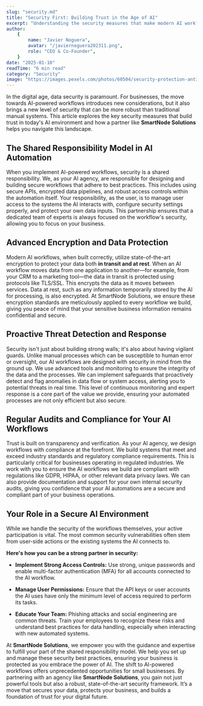 ```yaml
---
slug: "security.md"
title: "Security First: Building Trust in the Age of AI"
excerpt: "Understanding the security measures that make modern AI workflows safer and how to protect your data."
author:
    {
        name: "Javier Noguera",
        avatar: "/javiernoguera202311.png",
        role: "CEO & Co-Founder",
    }
date: "2025-01-10"
readTime: "6 min read"
category: "Security"
image: "https://images.pexels.com/photos/60504/security-protection-anti-virus-software-60504.jpeg?auto=compress&cs=tinysrgb&w=1260"
---
```


In the digital age, data security is paramount. For businesses, the move towards AI-powered workflows introduces new considerations, but it also brings a new level of security that can be more robust than traditional manual systems. This article explores the key security measures that build trust in today's AI environment and how a partner like **SmartNode Solutions** helps you navigate this landscape.

## The Shared Responsibility Model in AI Automation

When you implement AI-powered workflows, security is a shared responsibility. We, as your AI agency, are responsible for designing and building secure workflows that adhere to best practices. This includes using secure APIs, encrypted data pipelines, and robust access controls within the automation itself. Your responsibility, as the user, is to manage user access to the systems the AI interacts with, configure security settings properly, and protect your own data inputs. This partnership ensures that a dedicated team of experts is always focused on the workflow's security, allowing you to focus on your business.

## Advanced Encryption and Data Protection

Modern AI workflows, when built correctly, utilize state-of-the-art encryption to protect your data both **in transit and at rest**. When an AI workflow moves data from one application to another—for example, from your CRM to a marketing tool—the data in transit is protected using protocols like TLS/SSL. This encrypts the data as it moves between services. Data at rest, such as any information temporarily stored by the AI for processing, is also encrypted. At SmartNode Solutions, we ensure these encryption standards are meticulously applied to every workflow we build, giving you peace of mind that your sensitive business information remains confidential and secure.

## Proactive Threat Detection and Response

Security isn't just about building strong walls; it's also about having vigilant guards. Unlike manual processes which can be susceptible to human error or oversight, our AI workflows are designed with security in mind from the ground up. We use advanced tools and monitoring to ensure the integrity of the data and the processes. We can implement safeguards that proactively detect and flag anomalies in data flow or system access, alerting you to potential threats in real time. This level of continuous monitoring and expert response is a core part of the value we provide, ensuring your automated processes are not only efficient but also secure.

## Regular Audits and Compliance for Your AI Workflows

Trust is built on transparency and verification. As your AI agency, we design workflows with compliance at the forefront. We build systems that meet and exceed industry standards and regulatory compliance requirements. This is particularly critical for businesses operating in regulated industries. We work with you to ensure the AI workflows we build are compliant with regulations like GDPR, HIPAA, or other relevant data privacy laws. We can also provide documentation and support for your own internal security audits, giving you confidence that your AI automations are a secure and compliant part of your business operations.

## Your Role in a Secure AI Environment

While we handle the security of the workflows themselves, your active participation is vital. The most common security vulnerabilities often stem from user-side actions or the existing systems the AI connects to.

**Here's how you can be a strong partner in security:**

-   **Implement Strong Access Controls:** Use strong, unique passwords and enable multi-factor authentication (MFA) for all accounts connected to the AI workflow.

-   **Manage User Permissions:** Ensure that the API keys or user accounts the AI uses have only the minimum level of access required to perform its tasks.

-   **Educate Your Team:** Phishing attacks and social engineering are common threats. Train your employees to recognize these risks and understand best practices for data handling, especially when interacting with new automated systems.

At **SmartNode Solutions**, we empower you with the guidance and expertise to fulfill your part of the shared responsibility model. We help you set up and manage these security best practices, ensuring your business is protected as you embrace the power of AI. The shift to AI-powered workflows offers unprecedented opportunities for small businesses. By partnering with an agency like **SmartNode Solutions**, you gain not just powerful tools but also a robust, state-of-the-art security framework. It’s a move that secures your data, protects your business, and builds a foundation of trust for your digital future.
